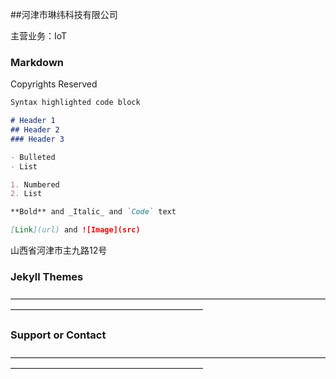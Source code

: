 ##河津市琳纬科技有限公司

主营业务：IoT
### Markdown

Copyrights Reserved

```markdown
Syntax highlighted code block

# Header 1
## Header 2
### Header 3

- Bulleted
- List

1. Numbered
2. List

**Bold** and _Italic_ and `Code` text

[Link](url) and ![Image](src)
```

山西省河津市主九路12号

### Jekyll Themes

——————————————————————————————————————————————————————————

### Support or Contact

——————————————————————————————————————————————————————————
